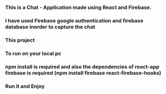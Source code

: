 ### This is a Chat - Application made using React and Firebase.

### I have used Firebase google authentication and firebase database inorder to capture the chat

### This project 

### To run on your local pc

### npm install is required and also the dependencies of react-app firebase is required (npm install firebase react-firebase-hooks)

### Run it and Enjoy
